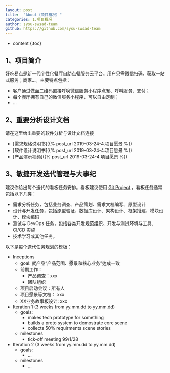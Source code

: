 ```yaml
---
layout: post
title:  "About（项目概况）"
categories: 1.项目概况
author: sysu-swsad-team
github: https://github.com/sysu-swsad-team
---
```


* content
{:toc}


## 1、项目简介

好吃易点是新一代个性化餐厅自助点餐服务云平台。用户只需微信扫码，获取一站式服务；商家...。主要特点包括：

* 客户通过做面二维码直接呼唤微信服务小程序点餐、呼叫服务、支付；
* 每个餐厅拥有自己的微信服务小程序，可以自由定制；
* ...

## 2、重要分析设计文档

请在这里给出重要的软件分析与设计文档连接

* [需求规格说明书]({% post_url 2019-03-24-4.项目愿景 %})
* [软件设计说明书]({% post_url 2019-03-24-4.项目愿景 %})
* [产品演示视频]({% post_url 2019-03-24-4.项目愿景 %})


## 3、敏捷开发迭代管理与大事纪

建议你给出每个迭代的看板任务安排。看板建议使用 [Git Project](https://github.com/orgs/rookies-sysu/projects?query=is%3Aclosed) ，看板任务通常包括以下几类：

* 需求分析任务，包括业务调查、产品策划、需求文档编写、原型设计
* 设计与开发任务，包括原型验证、数据库设计、架构设计、框架搭建、模块设计、模块编码
* 测试与 DevOps 任务，包括各类开发规范组织、开发与测试环境与工具、CI/CD 实施
* 技术学习或其他任务。

以下是每个迭代任务规划的模板：

* Inceptions
    - goal: 就产品“产品范围、愿景和核心业务”达成一致
    - 前期工作：
        - 产品调查：xxx
        - 团队组织
    - 项目启动会议：所有人
    - 项目愿景等文档： xxx
    - XX业务故事板设计: xxx
* Iteration 1 (3 weeks from yy.mm.dd to yy.mm.dd)
    - goals:
        - makes tech prototype for something
        - builds a proto system to demostrate core scene
        - collects 50% requirments scene stories
    - milestones
        - tick-off meeting 99/1/28
* Iteration 2 (3 weeks from yy.mm.dd to yy.mm.dd)
    - goals:
        - ...
    - milestones
        - ...
        
